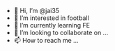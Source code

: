 - 👋 Hi, I’m @jai35
- 👀 I’m interested in football
- 🌱 I’m currently learning FE
- 💞️ I’m looking to collaborate on ...
- 📫 How to reach me ...

<!---
jai35/jai35 is a ✨ special ✨ repository because its `README.md` (this file) appears on your GitHub profile.
You can click the Preview link to take a look at your changes.
--->
